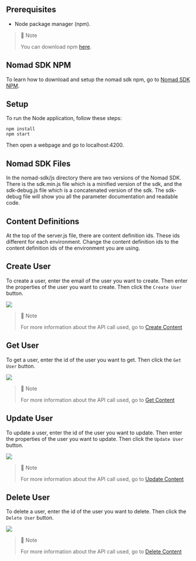 ## Prerequisites

- Node package manager (npm).

> 📘 Note
> 
> You can download npm [here](https://nodejs.org/en/download).

## Nomad SDK NPM

To learn how to download and setup the nomad sdk npm, go to [Nomad SDK NPM](https://github.com/Nomad-Media/nomad-sdk/tree/main/nomad-sdk-npm).

## Setup

To run the Node application, follow these steps:
```
npm install
npm start
```

Then open a webpage and go to localhost:4200.

## Nomad SDK Files

In the nomad-sdk/js directory there are two versions of the Nomad SDK. There is the sdk.min.js file which is a minified version of the sdk, and the sdk-debug.js file which is a concatenated version of the sdk. The sdk-debug file will show you all the parameter documentation and readable code.

## Content Definitions

At the top of the server.js file, there are content definition ids. These ids different for each environment. Change the content definition ids to the content definition ids of the environment you are using.

## Create User

To create a user, enter the email of the user you want to create. Then enter the properties of the user you want to create. Then click the `Create User` button.

![](images/create-user.png)

> 📘 Note
>
> For more information about the API call used, go to [Create Content](https://developer.nomad-cms.com/docs/create-content)

## Get User

To get a user, enter the id of the user you want to get. Then click the `Get User` button.

![](images/get-user.png)

> 📘 Note
>
> For more information about the API call used, go to [Get Content](https://developer.nomad-cms.com/docs/get-content)

## Update User

To update a user, enter the id of the user you want to update. Then enter the properties of the user you want to update. Then click the `Update User` button.

![](images/update-user.png)

> 📘 Note
>
> For more information about the API call used, go to [Update Content](https://developer.nomad-cms.com/docs/update-content)

## Delete User

To delete a user, enter the id of the user you want to delete. Then click the `Delete User` button.

![](images/delete-user.png)

> 📘 Note
>
> For more information about the API call used, go to [Delete Content](https://developer.nomad-cms.com/docs/delete-content)